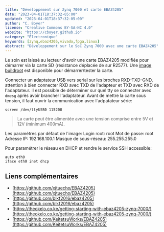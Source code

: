 ```yaml
---
title: "Développement sur Zynq 7000 et carte EBAZ4205"
date: "2023-04-01T18:37:32-05:00"
updated: "2023-04-01T18:37:32-05:00"
author: "C. Boyer"
license: "Creative Commons BY-SA-NC 4.0"
website: "https://cboyer.github.io"
category: "Électronique"
keywords: [zynq,ebaz4205,vivado,fpga,linux]
abstract: "Développement sur le SoC Zynq 7000 avec une carte EBAZ4205"
---
```



Le soin est laissé au lecteur d'avoir une carte EBAZ4205 modifiée pour démarrer via la carte SD (résistance déplacée de sur R2577).
Une [image buildroot](https://drive.google.com/file/d/16wQKpiYsH0gQ7KmnnYMrmFdCxwkF3WS4/view) est disponible pour démarrer/tester la carte.

Connecter un adaptateur USB vers serial sur les broches RXD-TXD-GND, attention à bien connecter RXD avec TXD de l'adapteur et TXD avec RXD de l'adaptateur.
Il est possible de déterminer sur quel tty se connecter avec `dmesg` après avoir brancher l'adaptateur.
Avant de mettre la carte sous tension, il faut ouvrir la communication avec l'adpatateur série:
```
screen /dev/ttyUSB0 115200
```

> La carte peut être alimentée avec une tension comprise entre 5V et 12V (minimum 400mA).

Les paramètres par défaut de l'image:
Login root: root
Mot de passe: root
Adresse IP: 192.168.100.1
Masque de sous-réseau: 255.255.255.0

Pour paramétrer le réseau en DHCP et rendre le service SSH accessible:
```
auto eth0
iface eth0 inet dhcp
```




## Liens complémentaires

 - [https://github.com/xjtuecho/EBAZ4205](https://github.com/xjtuecho/EBAZ4205)
 - [https://github.com/blkf2016/ebaz4205](https://github.com/blkf2016/ebaz4205)
 - [https://theokelo.co.ke/getting-starting-with-ebaz4205-zynq-7000/](https://theokelo.co.ke/getting-starting-with-ebaz4205-zynq-7000/)
 - [https://github.com/KeitetsuWorks/EBAZ4205](https://github.com/KeitetsuWorks/EBAZ4205)

